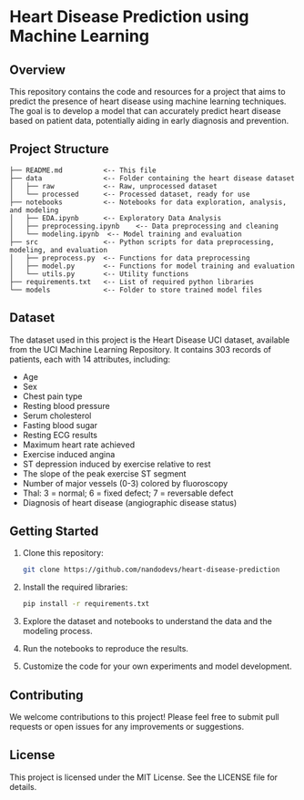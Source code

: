  # Heart Disease Prediction using Machine Learning

## Overview

This repository contains the code and resources for a project that aims to predict the presence of heart disease using machine learning techniques. The goal is to develop a model that can accurately predict heart disease based on patient data, potentially aiding in early diagnosis and prevention.

## Project Structure

```
├── README.md          <-- This file
├── data               <-- Folder containing the heart disease dataset
│   ├── raw            <-- Raw, unprocessed dataset
│   └── processed      <-- Processed dataset, ready for use
├── notebooks          <-- Notebooks for data exploration, analysis, and modeling
│   ├── EDA.ipynb      <-- Exploratory Data Analysis
│   ├── preprocessing.ipynb    <-- Data preprocessing and cleaning
│   └── modeling.ipynb  <-- Model training and evaluation
├── src                <-- Python scripts for data preprocessing, modeling, and evaluation
│   ├── preprocess.py  <-- Functions for data preprocessing
│   ├── model.py       <-- Functions for model training and evaluation
│   └── utils.py       <-- Utility functions
├── requirements.txt   <-- List of required python libraries
└── models             <-- Folder to store trained model files
```

## Dataset

The dataset used in this project is the Heart Disease UCI dataset, available from the UCI Machine Learning Repository. It contains 303 records of patients, each with 14 attributes, including:

* Age
* Sex
* Chest pain type
* Resting blood pressure
* Serum cholesterol
* Fasting blood sugar
* Resting ECG results
* Maximum heart rate achieved
* Exercise induced angina
* ST depression induced by exercise relative to rest
* The slope of the peak exercise ST segment
* Number of major vessels (0-3) colored by fluoroscopy
* Thal: 3 = normal; 6 = fixed defect; 7 = reversable defect
* Diagnosis of heart disease (angiographic disease status)

## Getting Started

1. Clone this repository:

   ```bash
   git clone https://github.com/nandodevs/heart-disease-prediction
   ```

2. Install the required libraries:

   ```bash
   pip install -r requirements.txt
   ```

3. Explore the dataset and notebooks to understand the data and the modeling process.
4. Run the notebooks to reproduce the results.
5. Customize the code for your own experiments and model development.

## Contributing

We welcome contributions to this project! Please feel free to submit pull requests or open issues for any improvements or suggestions.

## License

This project is licensed under the MIT License. See the LICENSE file for details.
